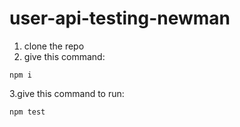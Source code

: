 # user-api-testing-newman
1. clone the repo
2. give this command:
```
npm i
```
3.give this command to run:
```
npm test 
```
